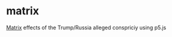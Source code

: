 # matrix
[Matrix](https://ltmullineux.github.io/matrix/) effects of the Trump/Russia alleged conspriciy using p5.js
